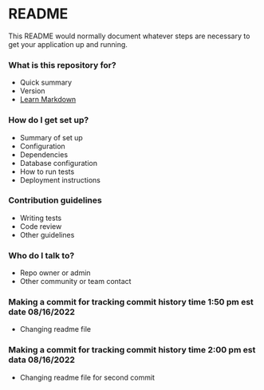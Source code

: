 # README #

This README would normally document whatever steps are necessary to get your application up and running.

### What is this repository for? ###

* Quick summary
* Version
* [Learn Markdown](https://bitbucket.org/tutorials/markdowndemo)

### How do I get set up? ###

* Summary of set up
* Configuration
* Dependencies
* Database configuration
* How to run tests
* Deployment instructions

### Contribution guidelines ###

* Writing tests
* Code review
* Other guidelines

### Who do I talk to? ###

* Repo owner or admin
* Other community or team contact

### Making a commit for tracking commit history time 1:50 pm est date 08/16/2022

* Changing readme file

### Making a commit for tracking commit history time 2:00 pm est data 08/16/2022

* Changing readme file for second commit
